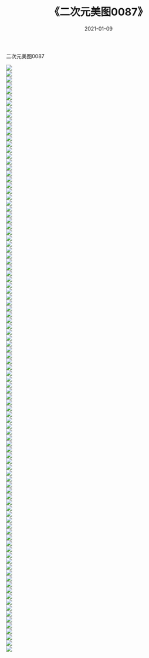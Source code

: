 ﻿---
layout: post
title:  《二次元美图0087》
date:   2021-01-09
img: http://imgx.orgx.ga/二次元/2021/二次元美图0087/000.jpg
categories: [美女, 清纯, 唯美]
---

二次元美图0087

 ![](http://imgx.orgx.ga/二次元/2021/二次元美图0087/001.jpg) <br>![](http://imgx.orgx.ga/二次元/2021/二次元美图0087/002.jpg) <br>![](http://imgx.orgx.ga/二次元/2021/二次元美图0087/003.jpg) <br>![](http://imgx.orgx.ga/二次元/2021/二次元美图0087/004.jpg) <br>![](http://imgx.orgx.ga/二次元/2021/二次元美图0087/005.jpg) <br>![](http://imgx.orgx.ga/二次元/2021/二次元美图0087/006.jpg) <br>![](http://imgx.orgx.ga/二次元/2021/二次元美图0087/007.jpg) <br>![](http://imgx.orgx.ga/二次元/2021/二次元美图0087/008.jpg) <br>![](http://imgx.orgx.ga/二次元/2021/二次元美图0087/009.jpg) <br>![](http://imgx.orgx.ga/二次元/2021/二次元美图0087/010.jpg) <br>![](http://imgx.orgx.ga/二次元/2021/二次元美图0087/011.jpg) <br>![](http://imgx.orgx.ga/二次元/2021/二次元美图0087/012.jpg) <br>![](http://imgx.orgx.ga/二次元/2021/二次元美图0087/013.jpg) <br>![](http://imgx.orgx.ga/二次元/2021/二次元美图0087/014.jpg) <br>![](http://imgx.orgx.ga/二次元/2021/二次元美图0087/015.jpg) <br>![](http://imgx.orgx.ga/二次元/2021/二次元美图0087/016.jpg) <br>![](http://imgx.orgx.ga/二次元/2021/二次元美图0087/017.jpg) <br>![](http://imgx.orgx.ga/二次元/2021/二次元美图0087/018.jpg) <br>![](http://imgx.orgx.ga/二次元/2021/二次元美图0087/019.jpg) <br>![](http://imgx.orgx.ga/二次元/2021/二次元美图0087/020.jpg) <br>![](http://imgx.orgx.ga/二次元/2021/二次元美图0087/021.jpg) <br>![](http://imgx.orgx.ga/二次元/2021/二次元美图0087/022.jpg) <br>![](http://imgx.orgx.ga/二次元/2021/二次元美图0087/023.jpg) <br>![](http://imgx.orgx.ga/二次元/2021/二次元美图0087/024.jpg) <br>![](http://imgx.orgx.ga/二次元/2021/二次元美图0087/025.jpg) <br>![](http://imgx.orgx.ga/二次元/2021/二次元美图0087/026.jpg) <br>![](http://imgx.orgx.ga/二次元/2021/二次元美图0087/027.jpg) <br>![](http://imgx.orgx.ga/二次元/2021/二次元美图0087/028.jpg) <br>![](http://imgx.orgx.ga/二次元/2021/二次元美图0087/029.jpg) <br>![](http://imgx.orgx.ga/二次元/2021/二次元美图0087/030.jpg) <br>![](http://imgx.orgx.ga/二次元/2021/二次元美图0087/031.jpg) <br>![](http://imgx.orgx.ga/二次元/2021/二次元美图0087/032.jpg) <br>![](http://imgx.orgx.ga/二次元/2021/二次元美图0087/033.jpg) <br>![](http://imgx.orgx.ga/二次元/2021/二次元美图0087/034.jpg) <br>![](http://imgx.orgx.ga/二次元/2021/二次元美图0087/035.jpg) <br>![](http://imgx.orgx.ga/二次元/2021/二次元美图0087/036.jpg) <br>![](http://imgx.orgx.ga/二次元/2021/二次元美图0087/037.jpg) <br>![](http://imgx.orgx.ga/二次元/2021/二次元美图0087/038.jpg) <br>![](http://imgx.orgx.ga/二次元/2021/二次元美图0087/039.jpg) <br>![](http://imgx.orgx.ga/二次元/2021/二次元美图0087/040.jpg) <br>![](http://imgx.orgx.ga/二次元/2021/二次元美图0087/041.jpg) <br>![](http://imgx.orgx.ga/二次元/2021/二次元美图0087/042.jpg) <br>![](http://imgx.orgx.ga/二次元/2021/二次元美图0087/043.jpg) <br>![](http://imgx.orgx.ga/二次元/2021/二次元美图0087/044.jpg) <br>![](http://imgx.orgx.ga/二次元/2021/二次元美图0087/045.jpg) <br>![](http://imgx.orgx.ga/二次元/2021/二次元美图0087/046.jpg) <br>![](http://imgx.orgx.ga/二次元/2021/二次元美图0087/047.jpg) <br>![](http://imgx.orgx.ga/二次元/2021/二次元美图0087/048.jpg) <br>![](http://imgx.orgx.ga/二次元/2021/二次元美图0087/049.jpg) <br>![](http://imgx.orgx.ga/二次元/2021/二次元美图0087/050.jpg) <br>![](http://imgx.orgx.ga/二次元/2021/二次元美图0087/051.jpg) <br>![](http://imgx.orgx.ga/二次元/2021/二次元美图0087/052.jpg) <br>![](http://imgx.orgx.ga/二次元/2021/二次元美图0087/053.jpg) <br>![](http://imgx.orgx.ga/二次元/2021/二次元美图0087/054.jpg) <br>![](http://imgx.orgx.ga/二次元/2021/二次元美图0087/055.jpg) <br>![](http://imgx.orgx.ga/二次元/2021/二次元美图0087/056.jpg) <br>![](http://imgx.orgx.ga/二次元/2021/二次元美图0087/057.jpg) <br>![](http://imgx.orgx.ga/二次元/2021/二次元美图0087/058.jpg) <br>![](http://imgx.orgx.ga/二次元/2021/二次元美图0087/059.jpg) <br>![](http://imgx.orgx.ga/二次元/2021/二次元美图0087/060.jpg) <br>![](http://imgx.orgx.ga/二次元/2021/二次元美图0087/061.jpg) <br>![](http://imgx.orgx.ga/二次元/2021/二次元美图0087/062.jpg) <br>![](http://imgx.orgx.ga/二次元/2021/二次元美图0087/063.jpg) <br>![](http://imgx.orgx.ga/二次元/2021/二次元美图0087/064.jpg) <br>![](http://imgx.orgx.ga/二次元/2021/二次元美图0087/065.jpg) <br>![](http://imgx.orgx.ga/二次元/2021/二次元美图0087/066.jpg) <br>![](http://imgx.orgx.ga/二次元/2021/二次元美图0087/067.jpg) <br>![](http://imgx.orgx.ga/二次元/2021/二次元美图0087/068.jpg) <br>![](http://imgx.orgx.ga/二次元/2021/二次元美图0087/069.jpg) <br>![](http://imgx.orgx.ga/二次元/2021/二次元美图0087/070.jpg) <br>![](http://imgx.orgx.ga/二次元/2021/二次元美图0087/071.jpg) <br>![](http://imgx.orgx.ga/二次元/2021/二次元美图0087/072.jpg) <br>![](http://imgx.orgx.ga/二次元/2021/二次元美图0087/073.jpg) <br>![](http://imgx.orgx.ga/二次元/2021/二次元美图0087/074.jpg) <br>![](http://imgx.orgx.ga/二次元/2021/二次元美图0087/075.jpg) <br>![](http://imgx.orgx.ga/二次元/2021/二次元美图0087/076.jpg) <br>![](http://imgx.orgx.ga/二次元/2021/二次元美图0087/077.jpg) <br>![](http://imgx.orgx.ga/二次元/2021/二次元美图0087/078.jpg) <br>![](http://imgx.orgx.ga/二次元/2021/二次元美图0087/079.jpg) <br>![](http://imgx.orgx.ga/二次元/2021/二次元美图0087/080.jpg) <br>![](http://imgx.orgx.ga/二次元/2021/二次元美图0087/081.jpg) <br>![](http://imgx.orgx.ga/二次元/2021/二次元美图0087/082.jpg) <br>![](http://imgx.orgx.ga/二次元/2021/二次元美图0087/083.jpg) <br>![](http://imgx.orgx.ga/二次元/2021/二次元美图0087/084.jpg) <br>![](http://imgx.orgx.ga/二次元/2021/二次元美图0087/085.jpg) <br>![](http://imgx.orgx.ga/二次元/2021/二次元美图0087/086.jpg) <br>![](http://imgx.orgx.ga/二次元/2021/二次元美图0087/087.jpg) <br>![](http://imgx.orgx.ga/二次元/2021/二次元美图0087/088.jpg) <br>![](http://imgx.orgx.ga/二次元/2021/二次元美图0087/089.jpg) <br>![](http://imgx.orgx.ga/二次元/2021/二次元美图0087/090.jpg) <br>![](http://imgx.orgx.ga/二次元/2021/二次元美图0087/091.jpg) <br>![](http://imgx.orgx.ga/二次元/2021/二次元美图0087/092.jpg) <br>![](http://imgx.orgx.ga/二次元/2021/二次元美图0087/093.jpg) <br>![](http://imgx.orgx.ga/二次元/2021/二次元美图0087/094.jpg) <br>![](http://imgx.orgx.ga/二次元/2021/二次元美图0087/095.jpg) <br>![](http://imgx.orgx.ga/二次元/2021/二次元美图0087/096.jpg) <br>![](http://imgx.orgx.ga/二次元/2021/二次元美图0087/097.jpg) <br>![](http://imgx.orgx.ga/二次元/2021/二次元美图0087/098.jpg) <br>![](http://imgx.orgx.ga/二次元/2021/二次元美图0087/099.jpg) <br>![](http://imgx.orgx.ga/二次元/2021/二次元美图0087/100.jpg) <br>
